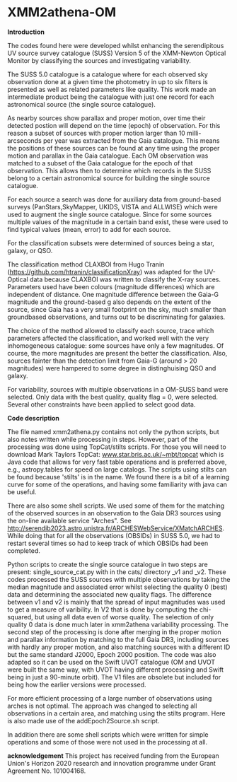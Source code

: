 # XMM2athena-OM

**Introduction**

The codes found here were developed whilst enhancing the serendipitous UV source survey catalogue (SUSS) Version 5 of the XMM-Newton Optical Monitor by classifying the sources and investigating variability.  

The SUSS 5.0 catalogue is a catalogue where for each observed sky observation done at a given time the photometry in up to six filters is presented as well as related parameters like quality. This work made an intermediate product being the catalogue with just one record for each astronomical source (the single source catalogue). 

As nearby sources show parallax and proper motion, over time their detected postion will depend on the time (epoch) of observation. For this reason a subset of sources with proper motion larger than 10 milli-arcseconds per year was extracted from the Gaia catalogue. This means the positions of these sources can be found at any time using the proper motion and parallax in the Gaia catalogue. Each OM observation was matched to a subset of the Gaia catalogue for the epoch of that observation. This allows then to determine which records in the SUSS belong to a certain astronomical source for building the single source catalogue.

For each source a search was done for auxiliary data from ground-based surveys (PanStars,SkyMapper, UKIDS, VISTA and ALLWISE) which were used to augment the single source catalogue. Since for some sources multiple values of the magnitude in a certain band exist, these were used to find typical values (mean, error) to add for each source. 

For the classification subsets were determined of sources being a star, galaxy, or QSO. 

The classification method CLAXBOI from Hugo Tranin (https://github.com/htranin/classificationXray) was adapted for the UV-Optical data because CLAXBOI was written to classify the X-ray sources. Parameters used have been colours (magnitude differences) which are independent of distance. One magnitude difference between the Gaia-G magnitude and the ground-based g also depends on the extent of the source, since Gaia has a very small footprint on the sky, much smaller than groundbased observations, and turns out to be discriminating for galaxies. 

The choice of the method allowed to classify each source, trace which parameters affected the classification, and worked well with the very inhomogeneous catalogue: some sources have only a few magnitudes. Of course, the more magnitudes are present the better the classification. Also, sources fainter than the detection limit from Gaia-G (around > 20 magnitudes) were hampered to some degree in distinghuising QSO and galaxy. 

For variability, sources with multiple observations in a OM-SUSS band were selected. Only data with the best quality, quality flag = 0, were selected. Several other constraints have been applied to select good data.

**Code description**

The file named xmm2athena.py contains not only the python scripts, but also notes written while processing in steps. However, part of the processing was done using TopCat/stilts scripts. For those you will need to download Mark Taylors TopCat: www.star.bris.ac.uk/~mbt/topcat which is Java code that allows for very fast table operations and is preferred above, e.g., astropy.tables for speed on large catalogs. The scripts using stilts can be found because 'stilts' is in the name.  We found there is a bit of a learning curve for some of the operations, and having some familiarity with java can be useful. 

There are also some shell scripts. We used some of them for the matching of the observed sources in an observation to the Gaia DR3 sources using the on-line available service "Arches". See http://serendib2023.astro.unistra.fr/ARCHESWebService/XMatchARCHES.  While doing that for all the observations (OBSIDs) in SUSS 5.0, we had to restart several times so had to keep track of which OBSIDs had been completed. 

Python scripts to create the single source catalogue in two steps are present: single_source_cat.py with in the cats/ directory _v1 and _v2. These codes processed the SUSS sources with multiple observations by taking the median magnitude and associated error whilst selecting the quality 0 (best) data and determining the associated new quality flags.  The difference between v1 and v2 is mainly that the spread of input magnitudes was used to get a measure of varibility. In V2 that is done by computing the chi-squared, but using all data even of worse quality. The selection of only quality 0 data is done much later in xmm2athena variability processing. 
The second step of the processing is done after merging in the proper motion and parallax information by matching to the full Gaia DR3, including sources with hardly any proper motion, and also matching sources with a different ID but the same standard J2000, Epoch 2000 position. The code was also adapted so it can be used on the Swift UVOT catalogue (OM and UVOT were built the same way, with UVOT having different processing and Swift being in just a 90-minute orbit). The V1 files are obsolete but included for being how the earlier versions were processed. 

For more efficient processing of a large number of observations using arches is not optimal. The approach was changed to selecting all observations in a certain area, and matching using the stilts program. Here is also made use of the addEpoch2Source.sh script. 

In addition there are some shell scripts which were written for simple operations and some of those were not used in the processing at all.

**acknowledgement**
This project has received funding from the European Union's Horizon 2020 research and innovation programme under Grant Agreement No. 101004168. 



